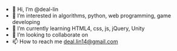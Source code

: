 - 👋 Hi, I’m @deal-lin
- 👀 I’m interested in algorithms, python, web programming, game developing
- 🌱 I’m currently learning HTML4, css, js, jQuery, Unity
- 💞️ I’m looking to collaborate on
- 📫 How to reach me deal.lin14@gmail.com

<!---
deal-lin/deal-lin is a ✨ special ✨ repository because its `README.md` (this file) appears on your GitHub profile.
You can click the Preview link to take a look at your changes.
--->
